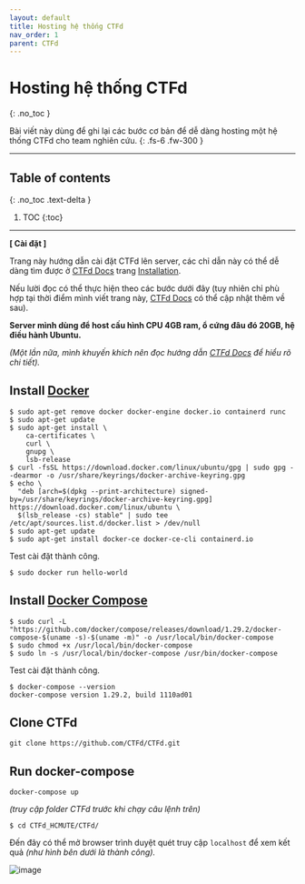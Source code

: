 ```yaml
---
layout: default
title: Hosting hệ thống CTFd
nav_order: 1
parent: CTFd
---
```


# Hosting hệ thống CTFd
{: .no_toc }

Bài viết này dùng để ghi lại các bước cơ bản để dễ dàng hosting một hệ thống CTFd cho team nghiên cứu.
{: .fs-6 .fw-300 }

---

## Table of contents
{: .no_toc .text-delta }

1. TOC
{:toc}

---

**[ Cài đặt ]**

Trang này hướng dẫn cài đặt CTFd lên server, các chỉ dẫn này có thể dễ dàng tìm được ở [CTFd Docs](https://docs.ctfd.io/) trang [Installation](https://docs.ctfd.io/docs/deployment/installation).

Nếu lười đọc có thể thực hiện theo các bước dưới đây (tuy nhiên chỉ phù hợp tại thời điểm mình viết trang này, [CTFd Docs](https://docs.ctfd.io/) có thể cập nhật thêm về sau).

**Server mình dùng để host cấu hình CPU 4GB ram, ổ cứng đâu đó 20GB, hệ điều hành Ubuntu.**

*(Một lần nữa, mình khuyến khích nên đọc hướng dẫn [CTFd Docs](https://docs.ctfd.io/) để hiểu rõ chi tiết).*

## Install [Docker](https://docs.docker.com/engine/install/)

```
$ sudo apt-get remove docker docker-engine docker.io containerd runc
$ sudo apt-get update
$ sudo apt-get install \
    ca-certificates \
    curl \
    gnupg \
    lsb-release
$ curl -fsSL https://download.docker.com/linux/ubuntu/gpg | sudo gpg --dearmor -o /usr/share/keyrings/docker-archive-keyring.gpg
$ echo \
  "deb [arch=$(dpkg --print-architecture) signed-by=/usr/share/keyrings/docker-archive-keyring.gpg] https://download.docker.com/linux/ubuntu \
  $(lsb_release -cs) stable" | sudo tee /etc/apt/sources.list.d/docker.list > /dev/null
$ sudo apt-get update
$ sudo apt-get install docker-ce docker-ce-cli containerd.io
```

Test cài đặt thành công.

```
$ sudo docker run hello-world
```

## Install [Docker Compose](https://docs.docker.com/compose/install/)

```
$ sudo curl -L "https://github.com/docker/compose/releases/download/1.29.2/docker-compose-$(uname -s)-$(uname -m)" -o /usr/local/bin/docker-compose
$ sudo chmod +x /usr/local/bin/docker-compose
$ sudo ln -s /usr/local/bin/docker-compose /usr/bin/docker-compose
```

Test cài đặt thành công.

```
$ docker-compose --version
docker-compose version 1.29.2, build 1110ad01
```

## Clone CTFd

`git clone https://github.com/CTFd/CTFd.git`

## Run docker-compose

`docker-compose up`

*(truy cập folder CTFd trước khi chạy câu lệnh trên)*

```
$ cd CTFd_HCMUTE/CTFd/
```

Đến đây có thể mở browser trình duyệt quét truy cập `localhost` để xem kết quả *(như hình bên dưới là thành công).*

![image](https://user-images.githubusercontent.com/56266496/163779758-c46ee17d-9a83-406a-97b3-511095818d5e.png)
